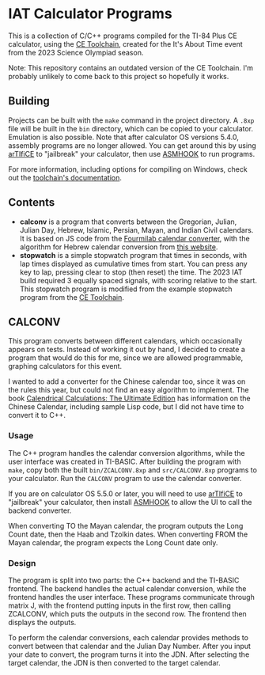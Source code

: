 # IAT Calculator Programs

This is a collection of C/C++ programs compiled for the TI-84 Plus CE calculator, using the [CE Toolchain](https://ce-programming.github.io/toolchain/index.html), created for the It's About Time event from the 2023 Science Olympiad season.

Note: This repository contains an outdated version of the CE Toolchain. I'm probably unlikely to come back to this project so hopefully it works.

## Building

Projects can be built with the `make` command in the project directory. A `.8xp` file will be built in the `bin` directory, which can be copied to your calculator. Emulation is also possible. Note that after calculator OS versions 5.4.0, assembly programs are no longer allowed. You can get around this by using [arTIfiCE](https://yvantt.github.io/arTIfiCE/) to "jailbreak" your calculator, then use [ASMHOOK](https://github.com/jacobly0/asmhook) to run programs.

For more information, including options for compiling on Windows, check out the [toolchain's documentation](https://ce-programming.github.io/toolchain/index.html).

## Contents

- **calconv** is a program that converts between the Gregorian, Julian, Julian Day, Hebrew, Islamic, Persian, Mayan, and Indian Civil calendars. It is based on JS code from the [Fourmilab calendar converter](https://www.fourmilab.ch/documents/calendar/), with the algorithm for Hebrew calendar conversion from [this website](https://www.aa.quae.nl/en/reken/juliaansedag.html).
- **stopwatch** is a simple stopwatch program that times in seconds, with lap times displayed as cumulative times from start. You can press any key to lap, pressing clear to stop (then reset) the time. The 2023 IAT build required 3 equally spaced signals, with scoring relative to the start. This stopwatch program is modified from the example stopwatch program from the [CE Toolchain](https://ce-programming.github.io/toolchain/index.html).

## CALCONV

This program converts between different calendars, which occasionally appears on tests. Instead of working it out by hand, I decided to create a program that would do this for me, since we are allowed programmable, graphing calculators for this event.

I wanted to add a converter for the Chinese calendar too, since it was on the rules this year, but could not find an easy algorithm to implement. The book [Calendrical Calculations: The Ultimate Edition](https://www.cs.tau.ac.il/~nachum/calendar-book/fourth-edition/) has information on the Chinese Calendar, including sample Lisp code, but I did not have time to convert it to C++.

### Usage

The C++ program handles the calendar conversion algorithms, while the user interface was created in TI-BASIC. After building the program with `make`, copy both the built `bin/ZCALCONV.8xp` and `src/CALCONV.8xp` programs to your calculator. Run the `CALCONV` program to use the calendar converter.

If you are on calculator OS 5.5.0 or later, you will need to use [arTIfiCE](https://yvantt.github.io/arTIfiCE/) to "jailbreak" your calculator, then install [ASMHOOK](https://github.com/jacobly0/asmhook) to allow the UI to call the backend converter.

When converting TO the Mayan calendar, the program outputs the Long Count date, then the Haab and Tzolkin dates. When converting FROM the Mayan calendar, the program expects the Long Count date only.

### Design

The program is split into two parts: the C++ backend and the TI-BASIC frontend. The backend handles the actual calendar conversion, while the frontend handles the user interface. These programs communicate through matrix J, with the frontend putting inputs in the first row, then calling ZCALCONV, which puts the outputs in the second row. The frontend then displays the outputs.

To perform the calendar conversions, each calendar provides methods to convert between that calendar and the Julian Day Number. After you input your date to convert, the program turns it into the JDN. After selecting the target calendar, the JDN is then converted to the target calendar.

